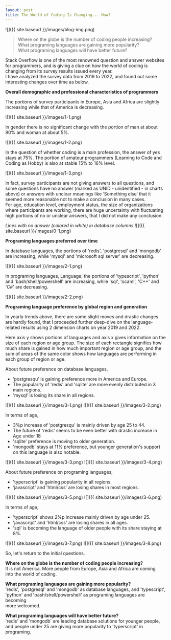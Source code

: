 ```yaml
---
layout: post
title: The World of Coding Is Changing... How?
---
```

![]({{ site.baseurl }}/images/blog-img.png) 
> Where on the globe is the number of coding people increasing?  
> What programing languages are gaining more popularity?  
> What programing languages will have better future? 



Stack Overflow is one of the most renowned question and answer websites for programmers, and is giving a clue on how the world of coding is changing from its survey results issued every year.  
I have analyzed the survey data from 2019 to 2022, and found out some interesting changes over time as below. 

**Overall demographic and professional characteristics of programmers**  

The portions of survey participants in Europe, Asia and Africa are slightly increasing while that of America is decreasing.  

![]({{ site.baseurl }}/images/1-1.png)

In gender there is no significant change with the portion of man at about 90% and woman at about 5%.  

![]({{ site.baseurl }}/images/1-2.png)

In the question of whether coding is a main profession, the answer of yes stays at 75%. The portion of amateur programmers (Learning to Code and Coding as Hobby) is also at stable 15% to 16% level.

![]({{ site.baseurl }}/images/1-3.png)

In fact, survey participants are not giving answers to all questions, and some questions have no answer (marked as UNID - unidentified - in charts above) or answers with unclear meanings like ‘Something else’ that it seemed more reasonable not to make a conclusion in many cases.  
For age, education level, employment status, the size of organizations where participants are working, there are huge uncertainty with fluctuating high portions of no or unclear answers, that I did not make any conclusion.  

*Lines with no answer (colored in white) in database columns*
![]({{ site.baseurl }}/images/0-1.png)

**Programing languages preferred over time**  

In database languages, the portions of 'redis', 'postgresql' and 'mongodb' are increasing, while 'mysql' and 'microsoft sql server' are decreasing.

![]({{ site.baseurl }}/images/2-1.png)

In programing languages, Language: the portions of 'typescript', 'python' and 'bash/shell/powershell'  are increasing, while 'sql', 'ocaml', 'C++' and 'C#' are  decreasing.

![]({{ site.baseurl }}/images/2-2.png)

**Programing language preference by global region and generation**  

In yearly trends above, there are some slight moves and drastic changes are hardly found, that I proceeded further deep-dive on the language-related results using 2 dimension charts on year 2019 and 2022.  

Here axis y shows portions of languages and axis x gives information on the size of each region or age group. The size of each rectangle signifies how much share is gained in how much important region or age group, and the sum of areas of the same color shows how languages are performing in each group of region or age.

About future preference on database languages, 
* ’postgresqu' is gaining preference more in America and Europe.  
* The popularity of 'redis' and 'sqlite' are more evenly distributed in 3 main regions.  
* 'mysql' is losing its share in all regions.  

![]({{ site.baseurl }}/images/3-1.png)
![]({{ site.baseurl }}/images/3-2.png)

In terms of age,  
* 3%p increase of 'postgresqu' is mainly driven by age 25 to 44.    
* The future of 'redis' seems to be even better with drastic increase in Age under 18
* 'sqlite' preference is moving to older generation.    
* 'mongodb' stays at 11% preference, but younger generation's support on this language is also notable.  

![]({{ site.baseurl }}/images/3-3.png)
![]({{ site.baseurl }}/images/3-4.png)

About future preference on programing languages, 
* 'typerscript' is gaining popularity in all regions.    
* ‘javascript' and 'html/css' are losing shares in most regions. 

![]({{ site.baseurl }}/images/3-5.png)
![]({{ site.baseurl }}/images/3-6.png)

In terms of age,    
* 'typerscript' shows 2%p increase mainly driven by age under 25.   
* 'javascript' and 'html/css' are losing shares in all ages.  
* 'sql' is becoming the language of older people with its share staying at 8%.

![]({{ site.baseurl }}/images/3-7.png)
![]({{ site.baseurl }}/images/3-8.png)

So, let's return to the initial questions.

**Where on the globe is the number of coding people increasing?**  
It is not America. More people from Europe, Asia and Africa are coming  
into the world of coding.  

**What programing languages are gaining more popularity?**   
'redis', 'postgresql' and 'mongodb' as database languages, and 'typescript',   
'python' and 'bash/shell/powershell' as programing languages are becoming  
more welcomed. 

**What programing languages will have better future?**   
'redis' and 'mongodb' are leading database solutions for younger people,  
and people under 25 are giving more popularity to 'typerscript' in programing.